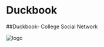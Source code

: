 # Duckbook
##Duckbook- College Social Network

![logo](https://user-images.githubusercontent.com/26454395/117478149-67f75500-af7c-11eb-82bf-6b5881c456c7.png)

